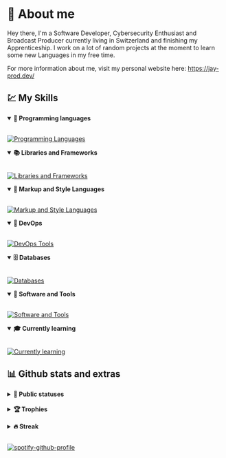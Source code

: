 # 🙋 About me

Hey there, I'm a Software Developer, Cybersecurity Enthusiast and Broadcast Producer currently living in Switzerland and finishing my Apprenticeship.
I work on a lot of random projects at the moment to learn some new Languages in my free time.

For more information about me, visit my personal website here: https://jay-prod.dev/

## 💹 My Skills 

<details open>
  <summary><b>📌 Programming languages</b></summary>
  <br>

[![Programming Languages](https://skillicons.dev/icons?i=cs,c,go,js,ts,py)](https://skillicons.dev)
</details>

<details open>
  <summary><b>📚 Libraries and Frameworks</b></summary>
  <br>

[![Libraries and Frameworks](https://skillicons.dev/icons?i=dotnet,angular,bootstrap,bots,discordjs,express)](https://skillicons.dev)
</details>

<details open>
  <summary><b>🎨 Markup and Style Languages</b></summary>
  <br>

[![Markup and Style Languages](https://skillicons.dev/icons?i=html,css,sass,markdown)](https://skillicons.dev)
</details>

<details open>
  <summary><b>🧠 DevOps</b></summary>
  <br>

[![DevOps Tools](https://skillicons.dev/icons?i=docker,githubactions)](https://skillicons.dev)
</details>

<details open>
  <summary><b>🗄️ Databases</b></summary>
  <br>
    
[![Databases](https://skillicons.dev/icons?i=mongodb,mysql,postgres)](https://skillicons.dev)
</details>

<details open>
  <summary><b>🔧 Software and Tools</b></summary>
  <br>
    
[![Software and Tools](https://skillicons.dev/icons?i=git,github,neovim,linux,arch,windows,vscode)](https://skillicons.dev)
</details>

<details open>
  <summary><b>🎓 Currently learning</b></summary>
  <br>
    
[![Currently learning](https://skillicons.dev/icons?i=rust,cpp,materialui)](https://skillicons.dev)
</details>

## 📊 Github stats and extras

<details>
  <summary><b>🧬 Public statuses</b></summary>
  <br>

<img height="180em" src="https://github-readme-stats.vercel.app/api?username=j4ytr1n1ty&show_icons=true&bg_color=00000000"/>
<img height="180em" src="https://github-readme-stats.vercel.app/api/top-langs/?username=j4ytr1n1ty&layout=compact&bg_color=00000000"/>

</details>
<br>

<details>
  <summary><b>🏆 Trophies</b></summary>
<br>

  <img src="https://github-profile-trophy.vercel.app/?username=j4ytr1n1ty&theme=tokyonight&row=2&no-bg=true&column=3&margin-w=15&margin-h=15"/>
</details>

<br>

<details>
  <summary><b>🔥 Streak</b></summary>
  <br>

[![GitHub Streak](https://streak-stats.demolab.com?user=j4ytr1n1ty&theme=transparent&date_format=%5BY%20%5DM%20j)](https://git.io/streak-stats)
</details>
<br>

[![spotify-github-profile](https://spotify-github-profile.vercel.app/api/view?uid=l14i65b7ipl3v1ezms5ny850m&cover_image=true&theme=novatorem&show_offline=true&background_color=000000&interchange=false&bar_color=53b14f&bar_color_cover=false)](https://spotify-github-profile.vercel.app/api/view?uid=l14i65b7ipl3v1ezms5ny850m&redirect=true)
